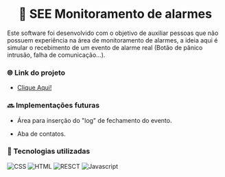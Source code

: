 <div align="center">

# 📡 SEE Monitoramento de alarmes

</div>

Este software foi desenvolvido com o objetivo de auxiliar pessoas que não possuem experiência na área de monitoramento de alarmes, a ideia aqui é simular o recebimento de um evento de alarme real (Botão de pânico intrusão, falha de comunicação...).

### 🌐 Link do projeto

- [Clique Aqui!](https://see-monitoring.web.app/)

### 🔜 Implementações futuras

- Área para inserção do "log" de fechamento do evento.

- Aba de contatos.  

### 🔧 Tecnologias utilizadas

![CSS](https://skillicons.dev/icons?i=css)
![HTML](https://skillicons.dev/icons?i=html)
![RESCT](https://skillicons.dev/icons?i=react)
![Javascript](https://skillicons.dev/icons?i=js)
